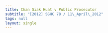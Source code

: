 ```yaml
---
title: Chan Siak Huat v Public Prosecutor
subtitle: "[2012] SGHC 78 / 11\_April\_2012"
tags: null
layout: single
---
```


